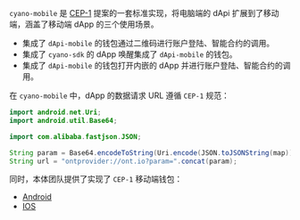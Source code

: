 
`cyano-mobile` 是 [CEP-1](https://github.com/ontio-cyano/CEPs/blob/master/CEPS/CEP1.mediawiki#scenario-3-provider-opens-dapp) 提案的一套标准实现，将电脑端的 dApi 扩展到了移动端，涵盖了移动端 dApp 的三个使用场景。

- 集成了 `dApi-mobile` 的钱包通过二维码进行账户登陆、智能合约的调用。
- 集成了 `cyano-sdk` 的 dApp 唤醒集成了 `dApi-mobile` 的钱包。
- 集成了 `dApi-mobile` 的钱包打开内嵌的 dApp 并进行账户登陆、智能合约的调用。

在 `cyano-mobile` 中，dApp 的数据请求 URL 遵循 `CEP-1` 规范：

```java
import android.net.Uri;
import android.util.Base64;

import com.alibaba.fastjson.JSON;

String param = Base64.encodeToString(Uri.encode(JSON.toJSONString(map)).getBytes(), Base64.NO_WRAP).toString();
String url = "ontprovider://ont.io?param=".concat(param);
```

同时，本体团队提供了实现了 `CEP-1` 移动端钱包：

- [Android](https://github.com/ontio-cyano/cyano-android)
- [IOS](https://github.com/ontio-cyano/cyano-ios)

